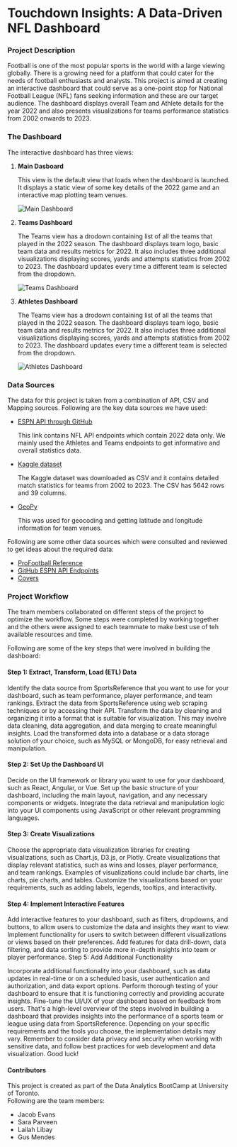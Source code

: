 # Touchdown Insights: A Data-Driven NFL Dashboard

### Project Description 

Football is one of the most popular sports in the world with a large viewing globally. There is a growing need for a platform that could cater for the needs of football enthusiasts and analysts. This project is aimed at creating an interactive dashboard that could serve as a one-point stop for National Football League (NFL) fans seeking information and these are our target audience. The dashboard displays overall Team and Athlete details for the year 2022 and also presents visualizations for teams performance statistics from 2002 onwards to 2023.


### The Dashboard

The interactive dashboard has three views:

1. **Main Dasboard**

    This view is the default view that loads when the dashboard is launched. It displays a static view of some key details of the 2022 game and an interactive map plotting team venues.

    ![Main Dashboard](data/Images/Image1.PNG)

2. **Teams Dashboard**

    The Teams view has a drodown containing list of all the teams that played in the 2022 season. The dashboard displays team logo, basic team data and results metrics for 2022. It also includes three additional visualizations displaying scores, yards and attempts statistics from 2002 to 2023. The dashboard updates every time a different team is selected from the dropdown.

    ![Teams Dashboard](data/Images/Image2.PNG)

3. **Athletes Dashboard**

    The Teams view has a drodown containing list of all the teams that played in the 2022 season. The dashboard displays team logo, basic team data and results metrics for 2022. It also includes three additional visualizations displaying scores, yards and attempts statistics from 2002 to 2023. The dashboard updates every time a different team is selected from the dropdown.

    ![Athletes Dashboard](data/Images/Image3.PNG)


### Data Sources

The data for this project is taken from a combination of API, CSV and Mapping sources. Following are the key data sources we have used:

- [ESPN API through GitHub](https://gist.github.com/nntrn/ee26cb2a0716de0947a0a4e9a157bc1c)

    This link contains NFL API endpoints which contain 2022 data only. We mainly used the Athletes and Teams endpoints to get informative and overall statistics data.

- [Kaggle dataset](https://www.kaggle.com/datasets/cviaxmiwnptr/nfl-team-stats-20022019-espn?resource=download) 

    The Kaggle dataset was downloaded as CSV and it contains detailed match statistics for teams from 2002 to 2023. The CSV has 5642 rows and 39 columns.

- [GeoPy](https://geopy.readthedocs.io/en/stable/)

    This was used for geocoding and getting latitude and longitude information for team venues.

Following are some other data sources which were consulted and reviewed to get ideas about the required data:

- [ProFootball Reference](https://www.pro-football-reference.com/)
- [GitHub ESPN API Endpoints](https://gist.github.com/akeaswaran/b48b02f1c94f873c6655e7129910fc3b#nfl)
- [Covers](https://www.covers.com/picks/nfl)


### Project Workflow

The team members collaborated on different steps of the project to optimize the workflow. Some steps were completed by working together and the others were assigned to each teammate to make best use of teh available resources and time.

Following are some of the key steps that were involved in building the dashboard:

#### **Step 1: Extract, Transform, Load (ETL) Data**

Identify the data source from SportsReference that you want to use for your dashboard, such as team performance, player performance, and team rankings.
Extract the data from SportsReference using web scraping techniques or by accessing their API.
Transform the data by cleaning and organizing it into a format that is suitable for visualization. This may involve data cleaning, data aggregation, and data merging to create meaningful insights.
Load the transformed data into a database or a data storage solution of your choice, such as MySQL or MongoDB, for easy retrieval and manipulation.

#### Step 2: Set Up the Dashboard UI

Decide on the UI framework or library you want to use for your dashboard, such as React, Angular, or Vue.
Set up the basic structure of your dashboard, including the main layout, navigation, and any necessary components or widgets.
Integrate the data retrieval and manipulation logic into your UI components using JavaScript or other relevant programming languages.

#### Step 3: Create Visualizations

Choose the appropriate data visualization libraries for creating visualizations, such as Chart.js, D3.js, or Plotly.
Create visualizations that display relevant statistics, such as wins and losses, player performance, and team rankings. Examples of visualizations could include bar charts, line charts, pie charts, and tables.
Customize the visualizations based on your requirements, such as adding labels, legends, tooltips, and interactivity.

#### Step 4: Implement Interactive Features

Add interactive features to your dashboard, such as filters, dropdowns, and buttons, to allow users to customize the data and insights they want to view.
Implement functionality for users to switch between different visualizations or views based on their preferences.
Add features for data drill-down, data filtering, and data sorting to provide more in-depth insights into team or player performance.
Step 5: Add Additional Functionality

Incorporate additional functionality into your dashboard, such as data updates in real-time or on a scheduled basis, user authentication and authorization, and data export options.
Perform thorough testing of your dashboard to ensure that it is functioning correctly and providing accurate insights.
Fine-tune the UI/UX of your dashboard based on feedback from users.
That's a high-level overview of the steps involved in building a dashboard that provides insights into the performance of a sports team or league using data from SportsReference. Depending on your specific requirements and the tools you choose, the implementation details may vary. Remember to consider data privacy and security when working with sensitive data, and follow best practices for web development and data visualization. Good luck!

#### Contributors
This project is created as part of the Data Analytics BootCamp at University of Toronto.     
Following are the team members:

- Jacob Evans 
- Sara Parveen
- Lailah Libay
- Gus Mendes
